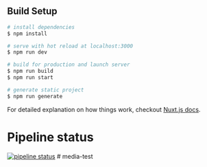 ## Build Setup

``` bash
# install dependencies
$ npm install

# serve with hot reload at localhost:3000
$ npm run dev

# build for production and launch server
$ npm run build
$ npm run start

# generate static project
$ npm run generate
```

For detailed explanation on how things work, checkout [Nuxt.js docs](https://nuxtjs.org).

# Pipeline status
[![pipeline status](https://gitlab.com/premiagi/premiagiFrontend/badges/master/pipeline.svg)](https://gitlab.com/premiagi/premiagiFrontend/commits/master)
#   m e d i a - t e s t  
 